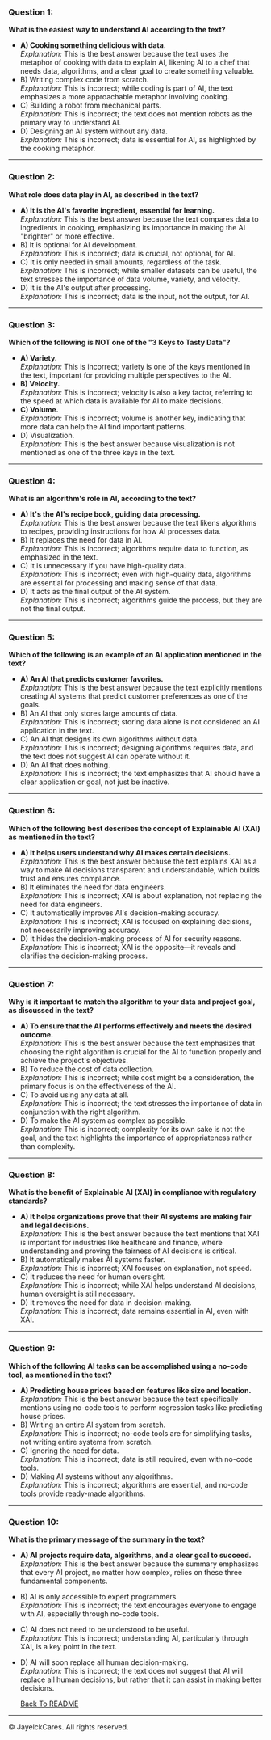 

### Question 1:
**What is the easiest way to understand AI according to the text?**
- **A) Cooking something delicious with data.**  
  *Explanation:* This is the best answer because the text uses the metaphor of cooking with data to explain AI, likening AI to a chef that needs data, algorithms, and a clear goal to create something valuable.
- B) Writing complex code from scratch.  
  *Explanation:* This is incorrect; while coding is part of AI, the text emphasizes a more approachable metaphor involving cooking.
- C) Building a robot from mechanical parts.  
  *Explanation:* This is incorrect; the text does not mention robots as the primary way to understand AI.
- D) Designing an AI system without any data.  
  *Explanation:* This is incorrect; data is essential for AI, as highlighted by the cooking metaphor.

---

### Question 2:
**What role does data play in AI, as described in the text?**
- **A) It is the AI's favorite ingredient, essential for learning.**  
  *Explanation:* This is the best answer because the text compares data to ingredients in cooking, emphasizing its importance in making the AI "brighter" or more effective.
- B) It is optional for AI development.  
  *Explanation:* This is incorrect; data is crucial, not optional, for AI.
- C) It is only needed in small amounts, regardless of the task.  
  *Explanation:* This is incorrect; while smaller datasets can be useful, the text stresses the importance of data volume, variety, and velocity.
- D) It is the AI's output after processing.  
  *Explanation:* This is incorrect; data is the input, not the output, for AI.

---

### Question 3:
**Which of the following is NOT one of the "3 Keys to Tasty Data"?**
- **A) Variety.**  
  *Explanation:* This is incorrect; variety is one of the keys mentioned in the text, important for providing multiple perspectives to the AI.
- **B) Velocity.**  
  *Explanation:* This is incorrect; velocity is also a key factor, referring to the speed at which data is available for AI to make decisions.
- **C) Volume.**  
  *Explanation:* This is incorrect; volume is another key, indicating that more data can help the AI find important patterns.
- D) Visualization.  
  *Explanation:* This is the best answer because visualization is not mentioned as one of the three keys in the text.

---

### Question 4:
**What is an algorithm's role in AI, according to the text?**
- **A) It's the AI's recipe book, guiding data processing.**  
  *Explanation:* This is the best answer because the text likens algorithms to recipes, providing instructions for how AI processes data.
- B) It replaces the need for data in AI.  
  *Explanation:* This is incorrect; algorithms require data to function, as emphasized in the text.
- C) It is unnecessary if you have high-quality data.  
  *Explanation:* This is incorrect; even with high-quality data, algorithms are essential for processing and making sense of that data.
- D) It acts as the final output of the AI system.  
  *Explanation:* This is incorrect; algorithms guide the process, but they are not the final output.

---

### Question 5:
**Which of the following is an example of an AI application mentioned in the text?**
- **A) An AI that predicts customer favorites.**  
  *Explanation:* This is the best answer because the text explicitly mentions creating AI systems that predict customer preferences as one of the goals.
- B) An AI that only stores large amounts of data.  
  *Explanation:* This is incorrect; storing data alone is not considered an AI application in the text.
- C) An AI that designs its own algorithms without data.  
  *Explanation:* This is incorrect; designing algorithms requires data, and the text does not suggest AI can operate without it.
- D) An AI that does nothing.  
  *Explanation:* This is incorrect; the text emphasizes that AI should have a clear application or goal, not just be inactive.

---

### Question 6:
**Which of the following best describes the concept of Explainable AI (XAI) as mentioned in the text?**
- **A) It helps users understand why AI makes certain decisions.**  
  *Explanation:* This is the best answer because the text explains XAI as a way to make AI decisions transparent and understandable, which builds trust and ensures compliance.
- B) It eliminates the need for data engineers.  
  *Explanation:* This is incorrect; XAI is about explanation, not replacing the need for data engineers.
- C) It automatically improves AI's decision-making accuracy.  
  *Explanation:* This is incorrect; XAI is focused on explaining decisions, not necessarily improving accuracy.
- D) It hides the decision-making process of AI for security reasons.  
  *Explanation:* This is incorrect; XAI is the opposite—it reveals and clarifies the decision-making process.

---

### Question 7:
**Why is it important to match the algorithm to your data and project goal, as discussed in the text?**
- **A) To ensure that the AI performs effectively and meets the desired outcome.**  
  *Explanation:* This is the best answer because the text emphasizes that choosing the right algorithm is crucial for the AI to function properly and achieve the project's objectives.
- B) To reduce the cost of data collection.  
  *Explanation:* This is incorrect; while cost might be a consideration, the primary focus is on the effectiveness of the AI.
- C) To avoid using any data at all.  
  *Explanation:* This is incorrect; the text stresses the importance of data in conjunction with the right algorithm.
- D) To make the AI system as complex as possible.  
  *Explanation:* This is incorrect; complexity for its own sake is not the goal, and the text highlights the importance of appropriateness rather than complexity.

---

### Question 8:
**What is the benefit of Explainable AI (XAI) in compliance with regulatory standards?**
- **A) It helps organizations prove that their AI systems are making fair and legal decisions.**  
  *Explanation:* This is the best answer because the text mentions that XAI is important for industries like healthcare and finance, where understanding and proving the fairness of AI decisions is critical.
- B) It automatically makes AI systems faster.  
  *Explanation:* This is incorrect; XAI focuses on explanation, not speed.
- C) It reduces the need for human oversight.  
  *Explanation:* This is incorrect; while XAI helps understand AI decisions, human oversight is still necessary.
- D) It removes the need for data in decision-making.  
  *Explanation:* This is incorrect; data remains essential in AI, even with XAI.

---

### Question 9:
**Which of the following AI tasks can be accomplished using a no-code tool, as mentioned in the text?**
- **A) Predicting house prices based on features like size and location.**  
  *Explanation:* This is the best answer because the text specifically mentions using no-code tools to perform regression tasks like predicting house prices.
- B) Writing an entire AI system from scratch.  
  *Explanation:* This is incorrect; no-code tools are for simplifying tasks, not writing entire systems from scratch.
- C) Ignoring the need for data.  
  *Explanation:* This is incorrect; data is still required, even with no-code tools.
- D) Making AI systems without any algorithms.  
  *Explanation:* This is incorrect; algorithms are essential, and no-code tools provide ready-made algorithms.

---

### Question 10:
**What is the primary message of the summary in the text?**
- **A) AI projects require data, algorithms, and a clear goal to succeed.**  
  *Explanation:* This is the best answer because the summary emphasizes that every AI project, no matter how complex, relies on these three fundamental components.
- B) AI is only accessible to expert programmers.  
  *Explanation:* This is incorrect; the text encourages everyone to engage with AI, especially through no-code tools.
- C) AI does not need to be understood to be useful.  
  *Explanation:* This is incorrect; understanding AI, particularly through XAI, is a key point in the text.
- D) AI will soon replace all human decision-making.  
  *Explanation:* This is incorrect; the text does not suggest that AI will replace all human decisions, but rather that it can assist in making better decisions.
  
  
  
  
  <a href="README.md">Back To README</a>
---

© JayelckCares. All rights reserved.
  

